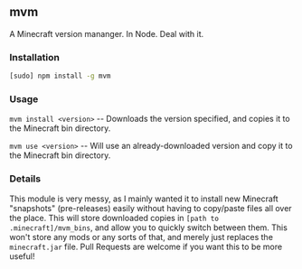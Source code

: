 ## mvm

A Minecraft version mananger. In Node. Deal with it.

### Installation

```bash
[sudo] npm install -g mvm
```

### Usage

`mvm install <version>` -- Downloads the version specified, and copies it to the Minecraft bin directory.

`mvm use <version>` -- Will use an already-downloaded version and copy it to the Minecraft bin directory.

### Details

This module is very messy, as I mainly wanted it to install new Minecraft "snapshots" (pre-releases) easily without having to copy/paste files all over the place. This will store downloaded copies in `[path to .minecraft]/mvm_bins`, and allow you to quickly switch between them. This won't store any mods or any sorts of that, and merely just replaces the `minecraft.jar` file. Pull Requests are welcome if you want this to be more useful!